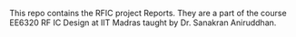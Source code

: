 This repo contains the RFIC project Reports. They are a part of the course EE6320 RF IC Design at IIT Madras taught by Dr. Sanakran Aniruddhan.
